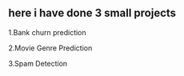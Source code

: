 ## here i have done 3 small projects
1.Bank churn prediction

2.Movie Genre Prediction

3.Spam Detection
